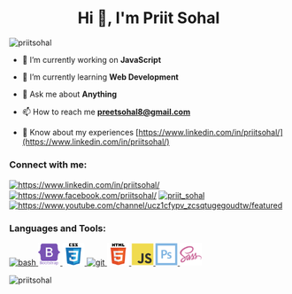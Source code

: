 
<h1 align="center">Hi 👋, I'm Priit Sohal</h1>
<p align="left"> <img src="https://komarev.com/ghpvc/?username=priitsohal&label=Profile%20views&color=0e75b6&style=flat" alt="priitsohal" /> </p>

- 🔭 I’m currently working on **JavaScript**

- 🌱 I’m currently learning **Web Development**

- 💬 Ask me about **Anything**

- 📫 How to reach me **preetsohal8@gmail.com**

- 📄 Know about my experiences [https://www.linkedin.com/in/priitsohal/](https://www.linkedin.com/in/priitsohal/)

<h3 align="left">Connect with me:</h3>
<p align="left">
<a href="https://linkedin.com/in/https://www.linkedin.com/in/priitsohal/" target="blank"><img align="center" src="https://raw.githubusercontent.com/rahuldkjain/github-profile-readme-generator/master/src/images/icons/Social/linked-in-alt.svg" alt="https://www.linkedin.com/in/priitsohal/" height="30" width="40" /></a>
<a href="https://fb.com/https://www.facebook.com/priitsohal/" target="blank"><img align="center" src="https://raw.githubusercontent.com/rahuldkjain/github-profile-readme-generator/master/src/images/icons/Social/facebook.svg" alt="https://www.facebook.com/priitsohal/" height="30" width="40" /></a>
<a href="https://instagram.com/priit_sohal" target="blank"><img align="center" src="https://raw.githubusercontent.com/rahuldkjain/github-profile-readme-generator/master/src/images/icons/Social/instagram.svg" alt="priit_sohal" height="30" width="40" /></a>
<a href="https://www.youtube.com/c/https://www.youtube.com/channel/ucz1cfypv_zcsqtugegoudtw/featured" target="blank"><img align="center" src="https://raw.githubusercontent.com/rahuldkjain/github-profile-readme-generator/master/src/images/icons/Social/youtube.svg" alt="https://www.youtube.com/channel/ucz1cfypv_zcsqtugegoudtw/featured" height="30" width="40" /></a>
</p>

<h3 align="left">Languages and Tools:</h3>
<p align="left"> <a href="https://www.gnu.org/software/bash/" target="_blank" rel="noreferrer"> <img src="https://www.vectorlogo.zone/logos/gnu_bash/gnu_bash-icon.svg" alt="bash" width="40" height="40"/> </a> <a href="https://getbootstrap.com" target="_blank" rel="noreferrer"> <img src="https://raw.githubusercontent.com/devicons/devicon/master/icons/bootstrap/bootstrap-plain-wordmark.svg" alt="bootstrap" width="40" height="40"/> </a> <a href="https://www.w3schools.com/css/" target="_blank" rel="noreferrer"> <img src="https://raw.githubusercontent.com/devicons/devicon/master/icons/css3/css3-original-wordmark.svg" alt="css3" width="40" height="40"/> </a> <a href="https://git-scm.com/" target="_blank" rel="noreferrer"> <img src="https://www.vectorlogo.zone/logos/git-scm/git-scm-icon.svg" alt="git" width="40" height="40"/> </a> <a href="https://www.w3.org/html/" target="_blank" rel="noreferrer"> <img src="https://raw.githubusercontent.com/devicons/devicon/master/icons/html5/html5-original-wordmark.svg" alt="html5" width="40" height="40"/> </a> <a href="https://developer.mozilla.org/en-US/docs/Web/JavaScript" target="_blank" rel="noreferrer"> <img src="https://raw.githubusercontent.com/devicons/devicon/master/icons/javascript/javascript-original.svg" alt="javascript" width="40" height="40"/> </a> <a href="https://www.photoshop.com/en" target="_blank" rel="noreferrer"> <img src="https://raw.githubusercontent.com/devicons/devicon/master/icons/photoshop/photoshop-line.svg" alt="photoshop" width="40" height="40"/> </a> <a href="https://sass-lang.com" target="_blank" rel="noreferrer"> <img src="https://raw.githubusercontent.com/devicons/devicon/master/icons/sass/sass-original.svg" alt="sass" width="40" height="40"/> </a> </p>


<p><img align="center" src="https://github-readme-streak-stats.herokuapp.com/?user=priitsohal&" alt="priitsohal" /></p>

